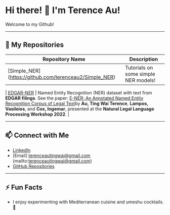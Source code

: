 

<!-- This is a comment. It will not be displayed in the rendered Markdown. -->


# Hi there! 👋 I'm Terence Au!

Welcome to my Github!

---



## 🌟 My Repositories
| Repository Name           | Description                                                                                  |
|---------------------------|----------------------------------------------------------------------------------------------|
| [Simple_NER] (https://github.com/terenceau2/Simple_NER)   | Tutorials on some simple NER models!                      |

| [EDGAR-NER](https://github.com/terenceau2/E-NER-Dataset)       | Named Entity Recognition (NER) dataset with text from **EDGAR filings**. See the paper: [E-NER: An Annotated Named Entity Recognition Corpus of Legal Text](https://aclanthology.org/2022.nllp-1.22/)by **Au, Ting Wai Terence**, **Lampos, Vasileios**, and **Cox, Ingemar**, presented at the **Natural Legal Language Processing Workshop 2022**. |





---

## 📫 Connect with Me
- [LinkedIn]([https://linkedin.com/in/terenceau1](https://www.linkedin.com/in/terence-au-b22251245/))
- [Email] terenceautingwai@gmail.com (mailto:terenceautingwai@gmail.com)
- [GitHub Repositories](https://github.com/terenceau2?tab=repositories)

---

## ⚡ Fun Facts
- I enjoy experimenting with Mediterranean cuisine and umeshu cocktails. 🍹

